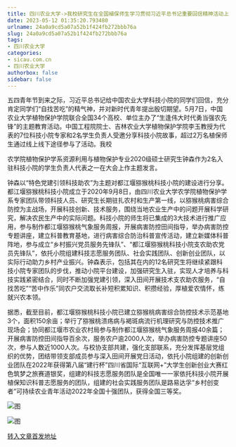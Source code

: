 ```yaml
---
title: 四川农业大学->我校研究生在全国植保师生学习贯彻习近平总书记重要回信精神活动上作主题发言 | sicau.com.cn
date: 2023-05-12 01:35:20.793480
urlname: 24a0a9cd5a07a52b1f424fb272bbb76a
slug: 24a0a9cd5a07a52b1f424fb272bbb76a
tags: 
- 四川农业大学
categories:
- sicau.com.cn
- 四川农业大学
authorbox: false
sidebar: false
---
```

五四青年节到来之际，习近平总书记给中国农业大学科技小院的同学们回信，充分肯定同学们“自找苦吃”的精气神，并对新时代青年提出殷切期望。5月7日，中国农业大学植物保护学院联合全国34个高校、单位主办了“生逢伟大时代勇当强农先锋”的主题教育活动。中国工程院院士、吉林农业大学植物保护学院李玉教授为代表的7位科技小院专家和2名学生负责人受邀分享科技小院故事，超过2万名植保师生通过线上线下途径参与了活动。我校
<!--more-->
农学院植物保护学系资源利用与植物保护专业2020级硕士研究生钟森作为2名入驻科技小院的学生负责人代表之一在大会上作主题发言。

钟森以“特色党建引领科技助农”为主题对都江堰猕猴桃科技小院的建设进行分享。都江堰猕猴桃科技小院成立于2020年9月8日，由四川农业大学农学院植物保护学系专家团队带领科技人员、研究生长期驻扎农村和生产第一线，以猕猴桃病害综合防控为主战场，开展科技创新、技术服务，围绕当地农业生产中的问题开展科学研究，解决农民生产中的实际问题。科技小院的师生将已集成的3大技术进行推广应用，参与制作都江堰猕猴桃气象服务周报，开展病害防控田间指导，举办病害防控专题讲座，建立科普教育基地，进行病害综合防治科普宣传活动，建立新媒体科普阵地，参与成立“乡村振兴党员服务先锋队”、“都江堰猕猴桃科技小院支农助农党员先锋队”，依托小院组建科技志愿服务团队、社会实践团队、创新创业团队，以实际行动助力乡村产业振兴。钟森表示，包括其在内的12名研究生将继续紧跟科技小院专家团队的步伐，推动小院平台建设，加强研究生入驻，实现人才培养与科技实践紧密结合，同时不断加强党建引领，深入田间开展技术支农助农服务，“自找苦吃”“苦中作乐”同农户交流取长补短积累知识、积攒经验，厚植爱农情怀，练就兴农本领。

据悉，截至目前，都江堰猕猴桃科技小院已建立猕猴桃病害综合防控技术示范基地3个，面积150余亩；举行了猕猴桃溃疡病与褐斑病流行机理研究与防控技术推广现场会；协同都江堰市农业农村局参与制作都江堰猕猴桃气象服务周报40余篇；开展病害防控田间指导百余次，服务农户逾2000人次，举办病害防控专题讲座50次，参与人数近1000人次。与校协支部共建，强化支部联系，充分发挥基层党组织的优势，团结带领支部成员参与深入田间开展党日活动，依托小院组建的创新创业团队在2022年获得第八届“建行杯”四川省国际“互联网+”大学生创新创业大赛红色筑梦之旅赛道银奖，组建的科技志愿服务团队是全国唯一一家依托科技小院开展植保知识科普志愿服务的团队，组建的社会实践服务团队是路易达孚“乡村创变者”可持续农业青年活动2022年全国十强团队，获得全国三等奖。

![图](https://news.sicau.edu.cn/__local/2/DF/B3/F25AA5FBB07A5C64D9741B513B0_CC38C465_10A72.jpg)

![图](https://news.sicau.edu.cn/__local/1/CF/FC/D72B4DD2EAB98AD5B1135DB7B99_62488C05_15498.jpg)

[转入文章首发地址](https://news.sicau.edu.cn/info/1078/72157.htm)